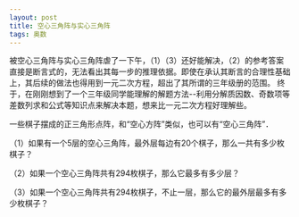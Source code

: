 ```yaml
---
layout: post
title: 空心三角阵与实心三角阵
tags: 奥数
---
```


被空心三角阵与实心三角阵虐了一下午，（1）（3）还好能解决，（2）的参考答案直接是断言式的，无法看出其每一步的推理依据。即使在承认其断言的合理性基础上，其后续的做法也得用到一元二次方程，超出了其所谓的三年级册的范围。
终于，在刚刚想到了一个三年级同学能理解的解题方法--利用分解质因数、奇数项等差数列求和公式等知识点来解决本题，想来比一元二次方程好理解些。

一些棋子摆成的正三角形点阵，和“空心方阵”类似，也可以有“空心三角阵”．

（1）如果有一个5层的空心三角阵，最外层每边有20个棋子，那么一共有多少枚棋子？

（2）如果一个空心三角阵共有294枚棋子，那么它最多有多少层？

（3）如果一个空心三角阵共有294枚棋子，不止一层，那么它的最外层最多有多少枚棋子？
